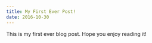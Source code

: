 ```yaml
---
title: My First Ever Post!
date: 2016-10-30
---
```


This is my first ever blog post. Hope you enjoy reading it!
